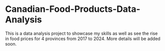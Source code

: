# Canadian-Food-Products-Data-Analysis

This is a data analysis project to showcase my skills as well as see the rise in food prices for 4 provinces from 2017 to 2024.
More details will be added soon.
